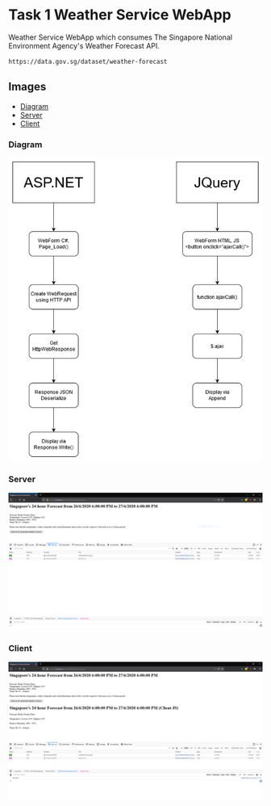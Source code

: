 # Task 1 Weather Service WebApp
Weather Service WebApp which consumes The Singapore National Environment Agency's Weather Forecast API.
```sh
https://data.gov.sg/dataset/weather-forecast
```

## Images
* [Diagram](#Diagram)
* [Server](#Server)
* [Client](#Client)

### Diagram
![Diagram](https://github.com/Chemist-3/ST0280-Assignment-1/blob/T1/docs/diagram.png)
### Server
![Page_Load()](https://github.com/Chemist-3/ST0280-Assignment-1/blob/T1/docs/server.png)
### Client
![Client](https://github.com/Chemist-3/ST0280-Assignment-1/blob/T1/docs/client.png)
